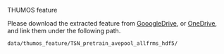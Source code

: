 THUMOS feature

Please download the extracted feature from 
[GooogleDrive](https://drive.google.com/drive/folders/10PGPMJ9JaTZ18uakPgl58nu7yuKo8M_k?usp=sharing), or
[OneDrive](https://kaust-my.sharepoint.com/:f:/g/personal/xum_kaust_edu_sa/EgTwwUGf0O1Kug_A6ym-y_8BlEJ04_xPME9EFbAAKRPQNw?e=AVgHlW),
and link them under the following path.

`data/thumos_feature/TSN_pretrain_avepool_allfrms_hdf5/`
